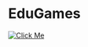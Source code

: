 # EduGames

[![Click Me](https://pngimage.net/wp-content/uploads/2018/05/button-transparent-png-2.png)](https://BigChungus420.github.io/EduGames/src/index.html)
